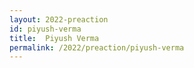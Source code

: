 ```yaml
---
layout: 2022-preaction
id: piyush-verma
title:  Piyush Verma
permalink: /2022/preaction/piyush-verma
---
```


